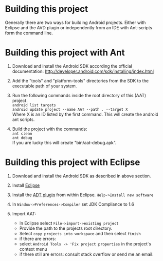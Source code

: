 # Building this project
Generally there are two ways for building Android projects. Either with Eclipse
and the AVD plugin or independently from an IDE with Ant-scripts form the command line.

# Building this project with Ant
1. Download and install the Android SDK according the official documentation:
   http://developer.android.com/sdk/installing/index.html

2. Add the "tools" and "platform-tools" directories from the SDK to the executable path of your system.

3. Run the following commands inside the root directory of this (AAT) project.  
     `android list targets`  
     `android update project --name AAT --path . --target X`  
   Where X is an ID listed by the first command. This will create the android ant scripts.

4. Build the project with the commands:  
     `ant clean`  
     `ant debug`  
   If you are lucky this will create "bin/aat-debug.apk".


# Building this project with Eclipse
1. Download and install the Android SDK as described in above section.

2. Install [Eclipse](http://eclipse.org)

3. Install the [ADT plugin](https://dl-ssl.google.com/android/eclipse/) from within Eclipse.
   `Help->Install new software`

4. In `Window->Preferences->Compiler` set JDK Compliance to 1.6

5. Import AAT:
   - In Eclipse select `File->import->existing project`
    - Provide the path to the projects root directory.
    - Select `copy projects into workspace` and then select `finish`
   - if there are errors:
    - select `Android Tools -> 'Fix project properties` in the project's context menu
    - if there still are errors:
      consult stack overflow or send me an email.
